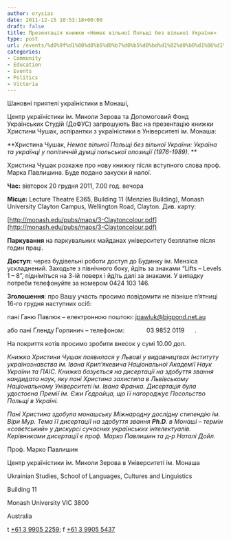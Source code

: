 ```yaml
---
author: orysias
date: 2011-12-15 10:53:18+00:00
draft: false
title: Презентація книжки «Немає вільної Польщі без вільної України»
type: post
url: /events/%d0%9f%d1%80%d0%b5%d0%b7%d0%b5%d0%bd%d1%82%d0%b0%d1%86%d1%96%d1%8f-%d0%ba%d0%bd%d0%b8%d0%b6%d0%ba%d0%b8-%c2%ab%d0%9d%d0%b5%d0%bc%d0%b0%d1%94-%d0%b2%d1%96%d0%bb%d1%8c%d0%bd%d0%be%d1%97-%d0%9f%d0%be/
categories:
- Community
- Education
- Events
- Politics
- Victoria
---
```


Шановні приятелі україністики в Монаші,

Центр україністики ім. Миколи Зерова та Допомоговий Фонд Українських Студій (ДоФУС) запрошують Вас на презентацію книжки Христини Чушак, аспірантки з україністики в Університеті ім. Монаша:

**Христина Чушак, _Немає вільної Польщі без вільної України: Україна та українці у політичній думці польської опозиції (1976-1989)_. **

Христина Чушак розкаже про нову книжку після вступного слова проф. Марка Павлишина. Буде подано закуски й напої.

**Час:** вівторок 20 грудня 2011, 7.00 год. вечора

**Місце:** Lecture Theatre E365, Building 11 (Menzies Building), Monash University Clayton Campus, Wellington Road, Clayton. Див. карту:

[http://monash.edu/pubs/maps/3-Claytoncolour.pdf](http://monash.edu/pubs/maps/3-Claytoncolour.pdf)

**Паркування** на паркувальних майданах університету безплатне після годин праці.

**Доступ**: через будівельні роботи доступ до Будинку ім. Мензіса ускладнений. Заходьте з північного боку, йдіть за знаками “Lifts – Levels 1 – 8”, підніміться на 3-ій поверх і йдіть далі за знаками. У випадку потреби телефонуйте за номером 0424 103 146.

**Зголошення**: про Вашу участь просимо повідомити не пізніше п’ятниці 16-го грудня наступних осіб:

пані Ганю Павлюк – електронною поштою: [jpawluk@bigpond.net.au](mailto:jpawluk@bigpond.net.au)

або пані Ґленду Горпинич – телефоном:             03 9852 0119      . 

На покриття котів просимо зробити внесок у сумі 10.00 дол.

_Книжка Христини Чушак появилася у Львові у видавництвах Інституту українознавства ім. Івана Крип’якевича Національної Академії Наук України та ПАІС. Книжка базується на дисертації на здобуття звання кандидата наук, яку пані Христина захистила в Львівському Національному Університеті ім. Івана Франка. Дисертація була удостоєна Премії ім. Єжи Ґєдройца, що її нагороджує Посольство Польщі в Україні._

_Пані Христина здобула монашську Міжнародну дослідну стипендію ім. Віри Мур. Тема її дисертації на здобуття звання __Ph__.__D__. в Монаші – термін «совєтський» у дискурсі сучасних українських інтелектуалів. Керівниками дисертації є проф. Марко Павлишин та д-р Наталі Дойл._

Проф. Марко Павлишин

Центр україністики ім. Миколи Зерова в Університеті ім. Монаша


Ukrainian Studies, School of Languages, Cultures and Linguistics




Building 11




Monash University VIC 3800




Australia




t [+61 3 9905 2259](%2B61%203%209905%202259); f [+61 3 9905 5437](%2B61%203%209905%205437)
